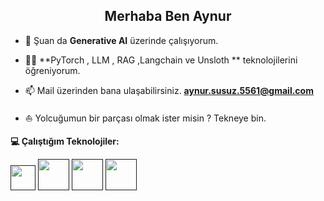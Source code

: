 <h2 align="center">Merhaba Ben Aynur  </h2>

- 🔭 Şuan da **Generative AI** üzerinde çalışıyorum.

- 👩‍💻 **PyTorch , LLM , RAG ,Langchain ve Unsloth ** teknolojilerini öğreniyorum.

- 📫 Mail üzerinden bana ulaşabilirsiniz. **aynur.susuz.5561@gmail.com**<br>

- ⛵️ Yolcuğumun bir parçası olmak ister misin ? Tekneye bin. 


**💻 Çalıştığım Teknolojiler:**

<code><a href="" target="_blank"><img height="40" src="https://www.vectorlogo.zone/logos/python/python-official.svg"></a></code>
<code><a href="" target="_blank"><img height="50" src="https://www.vectorlogo.zone/logos/raspberrypi/raspberrypi-ar21.svg"></a></code>
<code><a href="" target="_blank"><img height="50" src="https://www.vectorlogo.zone/logos/opencv/opencv-ar21.svg"></a></code>
<code><a href="" target="_blank"><img height="50" src="https://www.vectorlogo.zone/logos/pytorch/pytorch-ar21.svg"></a></code>
